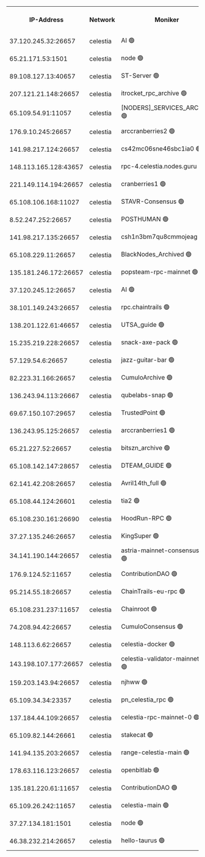 


<table><tr><th>IP-Address</th><th>Network</th><th>Moniker</th><th>Latest Block Height</th><th>Earliest Block Height</th><th>Catching Up</th><th>Tx Index</th><th>Voting Power</th><th>Version</th><th>Scan Time</th></tr><tr><td>37.120.245.32:26657</td><td>celestia</td><td>AI 🟢</td><td>3168642</td><td>1</td><td>False</td><td>off</td><td>0</td><td>3.1.1</td><td>2024-12-23T01:13:03.521068521UTC</td></tr><tr><td>65.21.171.53:1501</td><td>celestia</td><td>node 🟢</td><td>3168642</td><td>1</td><td>False</td><td>on</td><td>0</td><td>3.1.1</td><td>2024-12-23T01:13:04.222560423UTC</td></tr><tr><td>89.108.127.13:40657</td><td>celestia</td><td>ST-Server 🟢</td><td>3168644</td><td>1</td><td>False</td><td>on</td><td>0</td><td>3.1.1</td><td>2024-12-23T01:13:13.454960640UTC</td></tr><tr><td>207.121.21.148:26657</td><td>celestia</td><td>itrocket_rpc_archive 🟢</td><td>3168648</td><td>1</td><td>False</td><td>on</td><td>0</td><td>3.1.1</td><td>2024-12-23T01:13:36.249670579UTC</td></tr><tr><td>65.109.54.91:11057</td><td>celestia</td><td>[NODERS]_SERVICES_ARCHIVE 🟢</td><td>3168653</td><td>1</td><td>False</td><td>on</td><td>0</td><td>3.1.1</td><td>2024-12-23T01:14:03.812988623UTC</td></tr><tr><td>176.9.10.245:26657</td><td>celestia</td><td>arccranberries2 🟢</td><td>3168657</td><td>1</td><td>False</td><td>on</td><td>0</td><td>3.1.1</td><td>2024-12-23T01:14:25.309868280UTC</td></tr><tr><td>141.98.217.124:26657</td><td>celestia</td><td>cs42mc06sne46sbc1ia0 🟢</td><td>3168658</td><td>1</td><td>False</td><td>on</td><td>0</td><td>3.1.1</td><td>2024-12-23T01:14:30.303790532UTC</td></tr><tr><td>148.113.165.128:43657</td><td>celestia</td><td>rpc-4.celestia.nodes.guru 🟢</td><td>3168662</td><td>1</td><td>False</td><td>on</td><td>0</td><td>3.1.1</td><td>2024-12-23T01:14:49.821434525UTC</td></tr><tr><td>221.149.114.194:26657</td><td>celestia</td><td>cranberries1 🟢</td><td>3168664</td><td>1</td><td>False</td><td>on</td><td>0</td><td>3.1.1</td><td>2024-12-23T01:15:00.574801810UTC</td></tr><tr><td>65.108.106.168:11027</td><td>celestia</td><td>STAVR-Consensus 🟢</td><td>3168665</td><td>1</td><td>False</td><td>off</td><td>0</td><td>3.1.1</td><td>2024-12-23T01:15:03.102856956UTC</td></tr><tr><td>8.52.247.252:26657</td><td>celestia</td><td>POSTHUMAN 🟢</td><td>3168675</td><td>1</td><td>False</td><td>on</td><td>0</td><td>3.1.1</td><td>2024-12-23T01:15:55.811566645UTC</td></tr><tr><td>141.98.217.135:26657</td><td>celestia</td><td>csh1n3bm7qu8cmmojeag 🟢</td><td>3168675</td><td>1</td><td>False</td><td>on</td><td>0</td><td>3.1.1</td><td>2024-12-23T01:15:56.200193036UTC</td></tr><tr><td>65.108.229.11:26657</td><td>celestia</td><td>BlackNodes_Archived 🟢</td><td>3168676</td><td>1</td><td>False</td><td>on</td><td>0</td><td>3.1.1</td><td>2024-12-23T01:16:01.328223629UTC</td></tr><tr><td>135.181.246.172:26657</td><td>celestia</td><td>popsteam-rpc-mainnet 🟢</td><td>3168684</td><td>1</td><td>False</td><td>on</td><td>0</td><td>3.2.0</td><td>2024-12-23T01:16:39.652987183UTC</td></tr><tr><td>37.120.245.12:26657</td><td>celestia</td><td>AI 🟢</td><td>3168685</td><td>1</td><td>False</td><td>off</td><td>0</td><td>3.1.1</td><td>2024-12-23T01:16:48.350113449UTC</td></tr><tr><td>38.101.149.243:26657</td><td>celestia</td><td>rpc.chaintrails 🟢</td><td>3168687</td><td>1</td><td>False</td><td>on</td><td>0</td><td>3.0.2</td><td>2024-12-23T01:16:56.402629144UTC</td></tr><tr><td>138.201.122.61:46657</td><td>celestia</td><td>UTSA_guide 🟢</td><td>3168692</td><td>1</td><td>False</td><td>on</td><td>0</td><td>3.1.1</td><td>2024-12-23T01:17:21.026715251UTC</td></tr><tr><td>15.235.219.228:26657</td><td>celestia</td><td>snack-axe-pack 🟢</td><td>2993219</td><td>1</td><td>False</td><td>off</td><td>0</td><td>2.3.1</td><td>2024-12-23T01:17:22.024310219UTC</td></tr><tr><td>57.129.54.6:26657</td><td>celestia</td><td>jazz-guitar-bar 🟢</td><td>2993219</td><td>1</td><td>False</td><td>off</td><td>0</td><td>2.3.1</td><td>2024-12-23T01:17:32.600478137UTC</td></tr><tr><td>82.223.31.166:26657</td><td>celestia</td><td>CumuloArchive 🟢</td><td>3168695</td><td>1</td><td>False</td><td>on</td><td>0</td><td>3.1.1</td><td>2024-12-23T01:17:37.290499125UTC</td></tr><tr><td>136.243.94.113:26667</td><td>celestia</td><td>qubelabs-snap 🟢</td><td>3168699</td><td>1</td><td>False</td><td>on</td><td>0</td><td>3.1.1</td><td>2024-12-23T01:17:56.702450622UTC</td></tr><tr><td>69.67.150.107:29657</td><td>celestia</td><td>TrustedPoint 🟢</td><td>3168700</td><td>1</td><td>False</td><td>on</td><td>0</td><td>3.1.1</td><td>2024-12-23T01:18:05.791980977UTC</td></tr><tr><td>136.243.95.125:26657</td><td>celestia</td><td>arccranberries1 🟢</td><td>3168709</td><td>1</td><td>False</td><td>on</td><td>0</td><td>3.1.1</td><td>2024-12-23T01:18:47.741781300UTC</td></tr><tr><td>65.21.227.52:26657</td><td>celestia</td><td>bitszn_archive 🟢</td><td>3168710</td><td>1</td><td>False</td><td>on</td><td>0</td><td>3.0.2</td><td>2024-12-23T01:18:52.749100502UTC</td></tr><tr><td>65.108.142.147:28657</td><td>celestia</td><td>DTEAM_GUIDE 🟢</td><td>3168717</td><td>1</td><td>False</td><td>on</td><td>0</td><td>3.1.1</td><td>2024-12-23T01:19:28.886887470UTC</td></tr><tr><td>62.141.42.208:26657</td><td>celestia</td><td>Avril14th_full 🟢</td><td>3168723</td><td>1</td><td>False</td><td>on</td><td>0</td><td>3.1.1</td><td>2024-12-23T01:20:02.940908368UTC</td></tr><tr><td>65.108.44.124:26601</td><td>celestia</td><td>tia2 🟢</td><td>2371494</td><td>339581</td><td>False</td><td>on</td><td>0</td><td>1.3.0</td><td>2024-12-23T01:13:12.890136107UTC</td></tr><tr><td>65.108.230.161:26690</td><td>celestia</td><td>HoodRun-RPC 🟢</td><td>2371494</td><td>1537165</td><td>False</td><td>off</td><td>0</td><td>1.9.0</td><td>2024-12-23T01:19:35.683391795UTC</td></tr><tr><td>37.27.135.246:26657</td><td>celestia</td><td>KingSuper 🟢</td><td>2371494</td><td>1814358</td><td>False</td><td>off</td><td>0</td><td>1.3.0</td><td>2024-12-23T01:14:10.433087177UTC</td></tr><tr><td>34.141.190.144:26657</td><td>celestia</td><td>astria-mainnet-consensus-1 🟢</td><td>3168686</td><td>2371501</td><td>False</td><td>on</td><td>0</td><td>3.0.2</td><td>2024-12-23T01:16:48.808471360UTC</td></tr><tr><td>176.9.124.52:11657</td><td>celestia</td><td>ContributionDAO 🟢</td><td>3168709</td><td>2419178</td><td>False</td><td>on</td><td>0</td><td>3.1.1</td><td>2024-12-23T01:18:50.228942223UTC</td></tr><tr><td>95.214.55.18:26657</td><td>celestia</td><td>ChainTrails-eu-rpc 🟢</td><td>3168723</td><td>2832001</td><td>False</td><td>on</td><td>0</td><td>3.1.1</td><td>2024-12-23T01:20:03.383288400UTC</td></tr><tr><td>65.108.231.237:11657</td><td>celestia</td><td>Chainroot 🟢</td><td>3168658</td><td>2868575</td><td>False</td><td>on</td><td>0</td><td>3.2.0</td><td>2024-12-23T01:14:25.697921896UTC</td></tr><tr><td>74.208.94.42:26657</td><td>celestia</td><td>CumuloConsensus 🟢</td><td>3168665</td><td>2913001</td><td>False</td><td>on</td><td>0</td><td>3.1.1</td><td>2024-12-23T01:15:03.992495321UTC</td></tr><tr><td>148.113.6.62:26657</td><td>celestia</td><td>celestia-docker 🟢</td><td>3168688</td><td>2935501</td><td>False</td><td>off</td><td>0</td><td>3.0.2</td><td>2024-12-23T01:17:01.483189136UTC</td></tr><tr><td>143.198.107.177:26657</td><td>celestia</td><td>celestia-validator-mainnet-1 🟢</td><td>3168690</td><td>3045001</td><td>False</td><td>off</td><td>0</td><td>3.1.1</td><td>2024-12-23T01:17:10.299905902UTC</td></tr><tr><td>159.203.143.94:26657</td><td>celestia</td><td>njhww 🟢</td><td>3168667</td><td>3047706</td><td>False</td><td>off</td><td>0</td><td>3.1.1</td><td>2024-12-23T01:15:15.064520056UTC</td></tr><tr><td>65.109.34.34:23357</td><td>celestia</td><td>pn_celestia_rpc 🟢</td><td>3168684</td><td>3047723</td><td>False</td><td>on</td><td>0</td><td>3.1.1</td><td>2024-12-23T01:16:39.067090111UTC</td></tr><tr><td>137.184.44.109:26657</td><td>celestia</td><td>celestia-rpc-mainnet-0 🟢</td><td>3168690</td><td>3052501</td><td>False</td><td>on</td><td>0</td><td>3.1.1</td><td>2024-12-23T01:17:09.261620943UTC</td></tr><tr><td>65.109.82.144:26661</td><td>celestia</td><td>stakecat 🟢</td><td>3168689</td><td>3061501</td><td>False</td><td>on</td><td>0</td><td>3.0.2</td><td>2024-12-23T01:17:08.167867789UTC</td></tr><tr><td>141.94.135.203:26657</td><td>celestia</td><td>range-celestia-main 🟢</td><td>3168644</td><td>3076073</td><td>False</td><td>on</td><td>0</td><td>3.0.2</td><td>2024-12-23T01:13:18.022022116UTC</td></tr><tr><td>178.63.116.123:26657</td><td>celestia</td><td>openbitlab 🟢</td><td>3168647</td><td>3105507</td><td>False</td><td>on</td><td>0</td><td>3.1.1</td><td>2024-12-23T01:13:28.865996179UTC</td></tr><tr><td>135.181.220.61:11657</td><td>celestia</td><td>ContributionDAO 🟢</td><td>3168676</td><td>3152378</td><td>False</td><td>off</td><td>0</td><td>3.1.1</td><td>2024-12-23T01:15:58.686390223UTC</td></tr><tr><td>65.109.26.242:11657</td><td>celestia</td><td>celestia-main 🟢</td><td>3168696</td><td>3160782</td><td>False</td><td>on</td><td>0</td><td>3.1.1</td><td>2024-12-23T01:17:39.817595371UTC</td></tr><tr><td>37.27.134.181:1501</td><td>celestia</td><td>node 🟢</td><td>3168669</td><td>3161837</td><td>False</td><td>off</td><td>0</td><td>3.0.2</td><td>2024-12-23T01:15:26.064140551UTC</td></tr><tr><td>46.38.232.214:26657</td><td>celestia</td><td>hello-taurus 🟢</td><td>3168642</td><td>3166528</td><td>False</td><td>off</td><td>0</td><td>3.1.1</td><td>2024-12-23T01:13:03.827101100UTC</td></tr></table>